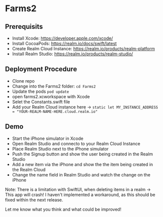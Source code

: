 # Farms2

## Prerequisits

- Install Xcode: https://developer.apple.com/xcode/
- Install CocoaPods: https://realm.io/docs/swift/latest
- Create Realm Cloud Instance: https://realm.io/products/realm-platform
- Install Realm Studio: https://realm.io/products/realm-studio/

## Deployment Procedure

- Clone repo
- Change into the Farms2 folder: ```cd Farms2```
- Update the pods ```pod update``` 
- open farms2.xcworkspace with Xcode
- Selet the Constants.swift file
- Add your Realm Cloud instance here -> ```static let MY_INSTANCE_ADDRESS = "YOUR-REALM-NAME-HERE.cloud.realm.io" ```

## Demo

- Start the iPhone simulator in Xcode
- Open Realm Studio and connecto to your Realm Cloud Instance
- Place Realm Studio next to the iPhone simulator
- Push the Signup button and show the user being created in the Realm Studio
- Add a new item via the iPhone and show the the item being created in the Realm Cloud
- Change the name field in Realm Studio and watch the change on the iPhone

Note: There is a limitation with SwiftUI, when deleting items in a realm -> This app will crash! I haven't implemented a workaround, as this should be fixed within the next release.


Let me know what you think and what could be improved! 
